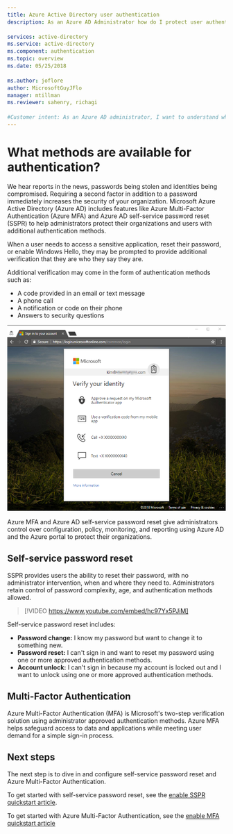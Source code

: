 ```yaml
---
title: Azure Active Directory user authentication
description: As an Azure AD Administrator how do I protect user authentication while reducing end-user impact?

services: active-directory
ms.service: active-directory
ms.component: authentication
ms.topic: overview
ms.date: 05/25/2018

ms.author: joflore
author: MicrosoftGuyJFlo
manager: mtillman
ms.reviewer: sahenry, richagi

#Customer intent: As an Azure AD administrator, I want to understand which Azure AD features I can use to secure sign-in and make the user authentication process safe and easy. 
---
```

# What methods are available for authentication?  

We hear reports in the news, passwords being stolen and identities being compromised. Requiring a second factor in addition to a password immediately increases the security of your organization. Microsoft Azure Active Directory (Azure AD) includes features like Azure Multi-Factor Authentication (Azure MFA) and Azure AD self-service password reset (SSPR) to help administrators protect their organizations and users with additional authentication methods. 

When a user needs to access a sensitive application, reset their password, or enable Windows Hello, they may be prompted to provide additional verification that they are who they say they are. 

Additional verification may come in the form of authentication methods such as:

* A code provided in an email or text message
* A phone call
* A notification or code on their phone
* Answers to security questions

![Example login.microsoftonline.com login page in Chrome](media/overview-authentication/overview-login.png)

Azure MFA and Azure AD self-service password reset give administrators control over configuration, policy, monitoring, and reporting using Azure AD and the Azure portal to protect their organizations.

## Self-service password reset

SSPR provides users the ability to reset their password, with no administrator intervention, when and where they need to. Administrators retain control of password complexity, age, and authentication methods allowed.

> [!VIDEO https://www.youtube.com/embed/hc97Yx5PJiM]

Self-service password reset includes:

* **Password change:** I know my password but want to change it to something new.
* **Password reset:** I can't sign in and want to reset my password using one or more approved authentication methods.
* **Account unlock:** I can't sign in because my account is locked out and I want to unlock using one or more approved authentication methods.

## Multi-Factor Authentication

Azure Multi-Factor Authentication (MFA) is Microsoft's two-step verification solution using administrator approved authentication methods. Azure MFA helps safeguard access to data and applications while meeting user demand for a simple sign-in process.

## Next steps

The next step is to dive in and configure self-service password reset and Azure Multi-Factor Authentication.

To get started with self-service password reset, see the [enable SSPR quickstart article](quickstart-sspr.md).

To get started with Azure Multi-Factor Authentication, see the [enable MFA quickstart article](quickstart-mfa.md)